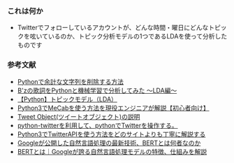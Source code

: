 ### これは何か
- Twitterでフォローしているアカウントが、どんな時間・曜日にどんなトピックを呟いているのか、トピック分析モデルの1つであるLDAを使って分析したものです

### 参考文献
- [Pythonで余計な文字列を削除する方法](https://hacknote.jp/archives/19937/)
- [B'zの歌詞をPythonと機械学習で分析してみた 〜LDA編〜](https://pira-nino.hatenablog.com/entry/2018/07/29/B%27z%E3%81%AE%E6%AD%8C%E8%A9%9E%E3%82%92Python%E3%81%A8%E6%A9%9F%E6%A2%B0%E5%AD%A6%E7%BF%92%E3%81%A7%E5%88%86%E6%9E%90%E3%81%97%E3%81%A6%E3%81%BF%E3%81%9F_%E3%80%9CLDA%E7%B7%A8%E3%80%9C)
- [【Python】トピックモデル（LDA）](https://qiita.com/kenta1984/items/b08d5caeed6ed9c8abf1)
- [Python3でMeCabを使う方法を現役エンジニアが解説【初心者向け】](https://techacademy.jp/magazine/24037)
- [Tweet Object(ツイートオブジェクト)の説明](https://syncer.jp/Web/API/Twitter/REST_API/Object/Tweet/)
- [python-twitterを利用して、pythonでTwitterを操作する。](https://qiita.com/ti-ginkgo/items/90914db1dc7e229c69c7)
- [Python3でTwitterAPIを使う方法をどのサイトよりも丁寧に解説する](https://cre8cre8.com/python/twitter-api.htm)
- [Googleが公開した自然言語処理の最新技術、BERTとは何者なのか](https://ai-scholar.tech/articles/text-mining/bert-ai-93)
- [BERTとは｜Googleが誇る自然言語処理モデルの特徴、仕組みを解説](https://ledge.ai/bert/)
<!--stackedit_data:
eyJoaXN0b3J5IjpbLTExOTIwMzgyOSw3MzA5OTgxMTZdfQ==
-->